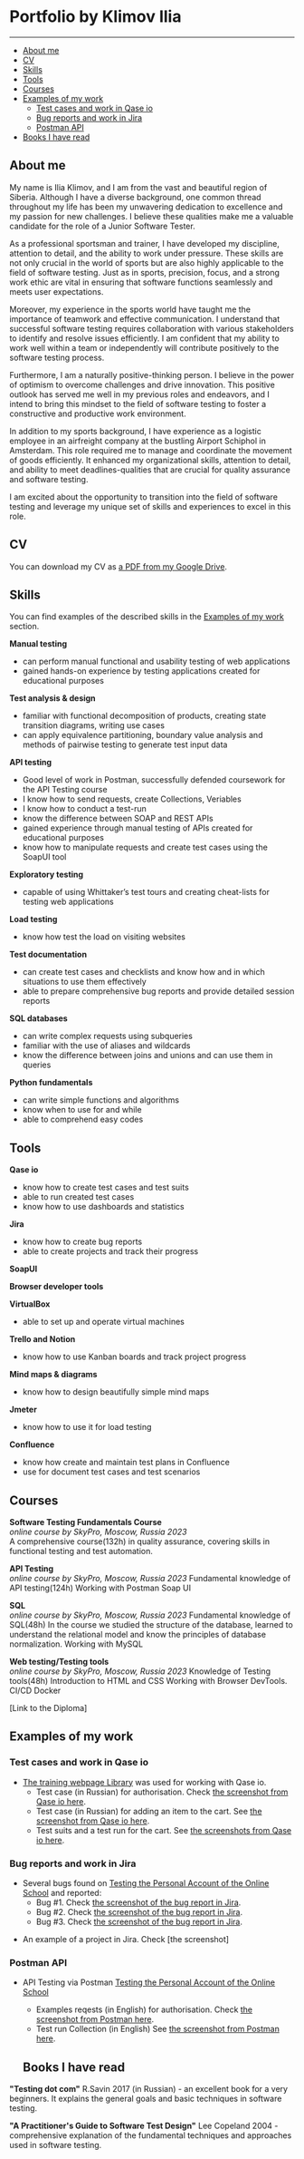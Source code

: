 # Portfolio by Klimov Ilia
_______
- [About me](#about-me)
- [CV](#cv)
- [Skills](#skills)
- [Tools](#tools)
- [Courses](#courses)
- [Examples of my work](#examples-of-my-work)
  * [Test cases and work in Qase io](#test-cases-and-work-in-qase-io)
  * [Bug reports and work in Jira](#bug-reports-and-work-in-jira)
  * [Postman API](#postman-api)
- [Books I have read](#books-i-have-read)

## About me

My name is Ilia Klimov, and I am from the vast and beautiful region of Siberia. Although I have a diverse background, one common thread throughout my life has been my unwavering dedication to excellence and my passion for new challenges. I believe these qualities make me a valuable candidate for the role of a Junior Software Tester.

As a professional sportsman and trainer, I have developed my discipline, attention to detail, and the ability to work under pressure. These skills are not only crucial in the world of sports but are also highly applicable to the field of software testing. Just as in sports, precision, focus, and a strong work ethic are vital in ensuring that software functions seamlessly and meets user expectations.

Moreover, my experience in the sports world have taught me the importance of teamwork and effective communication. I understand that successful software testing requires collaboration with various stakeholders to identify and resolve issues efficiently. I am confident that my ability to work well within a team or independently will contribute positively to the software testing process.

Furthermore, I am a naturally positive-thinking person. I believe in the power of optimism to overcome challenges and drive innovation. This positive outlook has served me well in my previous roles and endeavors, and I intend to bring this mindset to the field of software testing to foster a constructive and productive work environment.

In addition to my sports background, I have experience as a logistic employee in an airfreight company at the bustling Airport Schiphol in Amsterdam. This role required me to manage and coordinate the movement of goods efficiently. It enhanced my organizational skills, attention to detail, and ability to meet deadlines-qualities that are crucial for quality assurance and software testing.

I am excited about the opportunity to transition into the field of software testing and leverage my unique set of skills and experiences to excel in this role.

## CV

You can download my CV as [a PDF from my Google Drive](https://drive.google.com/file/d/1_GMCMvm8KsASX-kwo0Dc8UHh0mDGAoiK/view?usp=sharing).

## Skills

You can find examples of the described skills in the [Examples of my work](#examples-of-my-work) section.

__Manual testing__
  * can perform manual functional and usability testing of web applications
  * gained hands-on experience by testing applications created for educational purposes

__Test analysis & design__
  * familiar with functional decomposition of products, creating state transition diagrams, writing use cases
  * can apply equivalence partitioning, boundary value analysis and methods of pairwise testing to generate test input data

__API testing__
  * Good level of work in Postman, successfully defended coursework for the API Testing course
  * I know how to send requests, create Collections, Veriables
  * I know how to conduct a test-run
  * know the difference between SOAP and REST APIs
  * gained experience through manual testing of APIs created for educational purposes
  * know how to manipulate requests and create test cases using the SoapUI tool

__Exploratory testing__
  * capable of using Whittaker’s test tours and creating cheat-lists for testing web applications

__Load testing__
  * know how test the load on visiting websites

__Test documentation__
  * can create test cases and checklists and know how and in which situations to use them effectively
  * able to prepare comprehensive bug reports and provide detailed session reports

__SQL databases__
  * can write complex requests using subqueries
  * familiar with the use of aliases and wildcards
  * know the difference between joins and unions and can use them in queries

__Python fundamentals__
  * can write simple functions and algorithms
  * know when to use for and while
  * able to comprehend easy codes

 ## Tools

 __Qase io__
  * know how to create test cases and test suits
  * able to run created test cases
  * know how to use dashboards and statistics

__Jira__
  * know how to create bug reports
  * able to create projects and track their progress

__SoapUI__

__Browser developer tools__

__VirtualBox__
  * able to set up and operate virtual machines

__Trello and Notion__
  * know how to use Kanban boards and track project progress

__Mind maps & diagrams__
  * know how to design beautifully simple mind maps

__Jmeter__
* know how to use it for load testing

__Confluence__
* know how create and maintain test plans in Confluence
* use for document test cases and test scenarios

## Courses

__Software Testing Fundamentals Course__  
*online course by SkyPro, Moscow, Russia 2023*  
A comprehensive course(132h) in quality assurance, covering skills in
functional testing and test automation.

__API Testing__  
*online course by SkyPro, Moscow, Russia 2023*
Fundamental knowledge of API testing(124h)
Working with Postman
Soap UI

__SQL__  
*online course by SkyPro, Moscow, Russia 2023*
Fundamental knowledge of SQL(48h)
In the course we studied the structure of the database, learned to
understand the relational model and know the principles of database
normalization.
Working with MySQL

__Web testing/Testing tools__  
*online course by SkyPro, Moscow, Russia 2023*
Knowledge of Testing tools(48h)
Introduction to HTML and CSS
Working with Browser DevTools.
CI/CD
Docker

[Link to the Diploma]

## Examples of my work

### Test cases and work in Qase io

- [The training webpage Library](https://online-ru-library.herokuapp.com) was used for working with Qase io.
  * Test case (in Russian) for authorisation. Check [the screenshot from Qase io here](https://drive.google.com/file/d/1OTJMIMk2PFGpBs7kpFRaOP9Mbx4Q_XTy/view?usp=sharing).
  * Test case (in Russian) for adding an item to the cart. See [the screenshot from Qase io here](https://drive.google.com/file/d/1fhL0CuDV29X5U7775GJY_CQNiLXZTE86/view?usp=sharing).
  * Test suits and a test run for the cart. See [the screenshots from Qase io here](https://drive.google.com/file/d/1Y5pg2oDJ72frpkhdiRCGu0istb6OG5hv/view?usp=sharing).

### Bug reports and work in Jira

- Several bugs found on [Testing the Personal Account of the Online School](https://new-teachers.skyeng.ru/) and reported:
  * Bug #1. Check [the screenshot of the bug report in Jira](https://drive.google.com/file/d/1D1VfkOh2LtxoQvSTN1jffmy_vfVtph0k/view?usp=sharing).
  * Bug #2. Check [the screenshot of the bug report in Jira](https://drive.google.com/file/d/1qQAljV5JuPobpsp38gnTGeTE2EZKf0LE/view?usp=sharing).
  * Bug #3. Check [the screenshot of the bug report in Jira](https://drive.google.com/file/d/1M5iVDZDPw7hxoKuPynkQaNK9QsjncpGP/view?usp=sharing).
* An example of a project in Jira. Check [the screenshot]

### Postman API

- API Testing via Postman [Testing the Personal Account of the Online School](https://new-teachers.skyeng.ru/)
  * Examples reqests (in English) for authorisation. Check [the screenshot from Postman here](https://drive.google.com/file/d/1-Gkoqp8CMU2DjJEaKRsOieNzrnkMax_r/view?usp=sharing).
  * Test run Collection (in English) See [the screenshot from Postman here](https://drive.google.com/file/d/1Il8rxvd1i2B3C97FTLv3PWTcCkdt2NUE/view?usp=sharing).

  ## Books I have read
__"Testing dot com"__ R.Savin 2017 (in Russian) - an excellent book for a very beginners. It explains the general goals and basic techniques in software testing.

__"A Practitioner's Guide to Software Test Design"__ Lee Copeland 2004 - comprehensive explanation of the fundamental techniques and approaches used in software testing.


